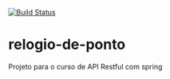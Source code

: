 [![Build Status](https://travis-ci.org/rodrigonunz/relogio-de-ponto.svg?branch=master)](https://travis-ci.org/rodrigonunz/relogio-de-ponto)

# relogio-de-ponto
Projeto para o curso de API Restful com spring
